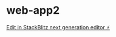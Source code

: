 # web-app2

[Edit in StackBlitz next generation editor ⚡️](https://stackblitz.com/~/github.com/tk22kalal2/web-app2)